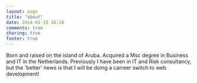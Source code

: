 ```yaml
---
layout: page
title: "about"
date: 2014-02-18 16:28
comments: true
sharing: true
footer: true
---
```


Born and raised on the island of Aruba. Acquired a Msc degree in Business and IT in the Netherlands. Previously I have been in IT and Risk consultancy, but the 'better' news is that I will be doing a carreer switch to web development!